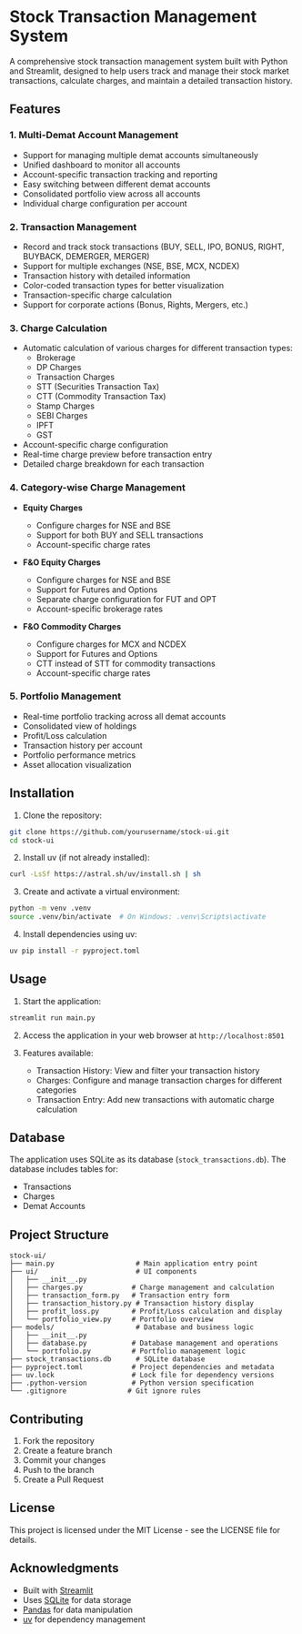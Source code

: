 # Stock Transaction Management System

A comprehensive stock transaction management system built with Python and Streamlit, designed to help users track and manage their stock market transactions, calculate charges, and maintain a detailed transaction history.

## Features

### 1. Multi-Demat Account Management
- Support for managing multiple demat accounts simultaneously
- Unified dashboard to monitor all accounts
- Account-specific transaction tracking and reporting
- Easy switching between different demat accounts
- Consolidated portfolio view across all accounts
- Individual charge configuration per account

### 2. Transaction Management
- Record and track stock transactions (BUY, SELL, IPO, BONUS, RIGHT, BUYBACK, DEMERGER, MERGER)
- Support for multiple exchanges (NSE, BSE, MCX, NCDEX)
- Transaction history with detailed information
- Color-coded transaction types for better visualization
- Transaction-specific charge calculation
- Support for corporate actions (Bonus, Rights, Mergers, etc.)

### 3. Charge Calculation
- Automatic calculation of various charges for different transaction types:
  - Brokerage
  - DP Charges
  - Transaction Charges
  - STT (Securities Transaction Tax)
  - CTT (Commodity Transaction Tax)
  - Stamp Charges
  - SEBI Charges
  - IPFT
  - GST
- Account-specific charge configuration
- Real-time charge preview before transaction entry
- Detailed charge breakdown for each transaction

### 4. Category-wise Charge Management
- **Equity Charges**
  - Configure charges for NSE and BSE
  - Support for both BUY and SELL transactions
  - Account-specific charge rates

- **F&O Equity Charges**
  - Configure charges for NSE and BSE
  - Support for Futures and Options
  - Separate charge configuration for FUT and OPT
  - Account-specific brokerage rates

- **F&O Commodity Charges**
  - Configure charges for MCX and NCDEX
  - Support for Futures and Options
  - CTT instead of STT for commodity transactions
  - Account-specific charge rates

### 5. Portfolio Management
- Real-time portfolio tracking across all demat accounts
- Consolidated view of holdings
- Profit/Loss calculation
- Transaction history per account
- Portfolio performance metrics
- Asset allocation visualization

## Installation

1. Clone the repository:
```bash
git clone https://github.com/yourusername/stock-ui.git
cd stock-ui
```

2. Install uv (if not already installed):
```bash
curl -LsSf https://astral.sh/uv/install.sh | sh
```

3. Create and activate a virtual environment:
```bash
python -m venv .venv
source .venv/bin/activate  # On Windows: .venv\Scripts\activate
```

4. Install dependencies using uv:
```bash
uv pip install -r pyproject.toml
```

## Usage

1. Start the application:
```bash
streamlit run main.py
```

2. Access the application in your web browser at `http://localhost:8501`

3. Features available:
   - Transaction History: View and filter your transaction history
   - Charges: Configure and manage transaction charges for different categories
   - Transaction Entry: Add new transactions with automatic charge calculation

## Database

The application uses SQLite as its database (`stock_transactions.db`). The database includes tables for:
- Transactions
- Charges
- Demat Accounts

## Project Structure

```
stock-ui/
├── main.py                    # Main application entry point
├── ui/                        # UI components
│   ├── __init__.py
│   ├── charges.py            # Charge management and calculation
│   ├── transaction_form.py   # Transaction entry form
│   ├── transaction_history.py # Transaction history display
│   ├── profit_loss.py        # Profit/Loss calculation and display
│   └── portfolio_view.py     # Portfolio overview
├── models/                    # Database and business logic
│   ├── __init__.py
│   ├── database.py           # Database management and operations
│   └── portfolio.py          # Portfolio management logic
├── stock_transactions.db      # SQLite database
├── pyproject.toml            # Project dependencies and metadata
├── uv.lock                   # Lock file for dependency versions
├── .python-version           # Python version specification
└── .gitignore               # Git ignore rules
```

## Contributing

1. Fork the repository
2. Create a feature branch
3. Commit your changes
4. Push to the branch
5. Create a Pull Request

## License

This project is licensed under the MIT License - see the LICENSE file for details.

## Acknowledgments

- Built with [Streamlit](https://streamlit.io/)
- Uses [SQLite](https://www.sqlite.org/) for data storage
- [Pandas](https://pandas.pydata.org/) for data manipulation
- [uv](https://github.com/astral-sh/uv) for dependency management
